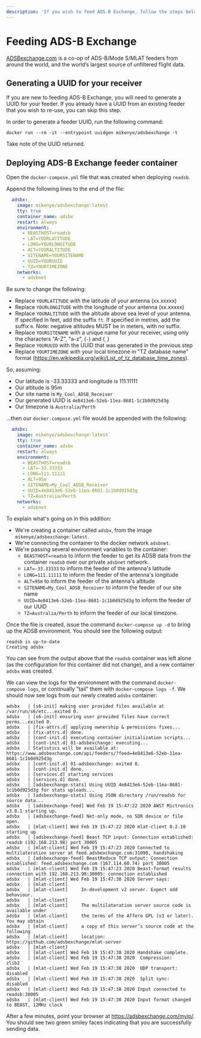 ```yaml
---
description: 'If you wish to feed ADS-B Exchange, follow the steps below.'
---
```


# Feeding ADS-B Exchange

[ADSBexchange.com](https://adsbexchange.com/) is a co-op of ADS-B/Mode S/MLAT feeders from around the world, and the world’s largest source of unfiltered flight data.

## Generating a UUID for your receiver

If you are new to feeding ADS-B Exchange, you will need to generate a UUID for your feeder. If you already have a UUID from an existing feeder that you wish to re-use, you can skip this step.

In order to generate a feeder UUID, run the following command:

```shell
docker run --rm -it --entrypoint uuidgen mikenye/adsbexchange -t
```

Take note of the UUID returned.


## Deploying ADS-B Exchange feeder container

Open the `docker-compose.yml` file that was created when deploying `readsb`.

Append the following lines to the end of the file:

```yaml
  adsbx:
    image: mikenye/adsbexchange:latest
    tty: true
    container_name: adsbx
    restart: always
    environment:
      - BEASTHOST=readsb
      - LAT=YOURLATITUDE
      - LONG=YOURLONGITUDE
      - ALT=YOURALTITUDE
      - SITENAME=YOURSITENAME
      - UUID=YOURUUID
      - TZ=YOURTIMEZONE
    networks:
      - adsbnet
```

Be sure to change the following:

* Replace `YOURLATITUDE` with the latitude of your antenna (xx.xxxxx)
* Replace `YOURLONGITUDE` with the longitude of your antenna (xx.xxxxx)
* Replace `YOURALTITUDE` with the altitude above sea level of your antenna. If specified in feet, add the suffix `ft`. If specified in metres, add the suffix `m`. Note: negative altitudes MUST be in meters, with no suffix.
* Replace `YOURSITENAME` with a unique name for your receiver, using only the characters "A-Z", "a-z", (`-`) and (`_`)
* Replace `YOURUUID` with the UUID that was generated in the previous step
* Replace `YOURTIMEZONE` with your local timezone in "TZ database name" format (<https://en.wikipedia.org/wiki/List_of_tz_database_time_zones>).

So, assuming:

* Our latitude is -33.33333 and longitude is 111.11111
* Our altitude is 95m
* Our site name is `My_Cool_ADSB_Receiver`
* Our generated UUID is `4e8413e6-52eb-11ea-8681-1c1b0d925d3g`
* Our timezone is `Australia/Perth`

...then our `docker-compose.yml` file would be appended with the following:

```yaml
  adsbx:
    image: mikenye/adsbexchange:latest
    tty: true
    container_name: adsbx
    restart: always
    environment:
      - BEASTHOST=readsb
      - LAT=-33.33333
      - LONG=111.11111
      - ALT=95m
      - SITENAME=My_Cool_ADSB_Receiver
      - UUID=4e8413e6-52eb-11ea-8681-1c1b0d925d3g
      - TZ=Australia/Perth
    networks:
      - adsbnet
```

To explain what's going on in this addition:

* We're creating a container called `adsbx`, from the image `mikenye/adsbexchange:latest`.
* We're connecting the container to the docker network `adsbnet`.
* We're passing several environment variables to the container:
  * `BEASTHOST=readsb` to inform the feeder to get its ADSB data from the container `readsb` over our private `adsbnet` network.
  * `LAT=-33.33333` to inform the feeder of the antenna's latitude
  * `LONG=111.11111` to inform the feeder of the antenna's longitude
  * `ALT=95m` to inform the feeder of the antenna's altitude
  * `SITENAME=My_Cool_ADSB_Receiver` to inform the feeder of our site name
  * `UUID=4e8413e6-52eb-11ea-8681-1c1b0d925d3g` to inform the feeder of our UUID
  * `TZ=Australia/Perth` to inform the feeder of our local timezone.

Once the file is created, issue the command `docker-compose up -d` to bring up the ADSB environment. You should see the following output:

```text
readsb is up-to-date
Creating adsbx
```

You can see from the output above that the `readsb` container was left alone (as the configuration for this container did not change), and a new container `adsbx` was created.

We can view the logs for the environment with the command `docker-compose logs`, or continually "tail" them with `docker-compose logs -f`. We should now see logs from our newly created `adsbx` container:

```text
adsbx   | [s6-init] making user provided files available at /var/run/s6/etc...exited 0.
adsbx   | [s6-init] ensuring user provided files have correct perms...exited 0.
adsbx   | [fix-attrs.d] applying ownership & permissions fixes...
adsbx   | [fix-attrs.d] done.
adsbx   | [cont-init.d] executing container initialization scripts...
adsbx   | [cont-init.d] 01-adsbexchange: executing...
adsbx   | Statistics will be available at: https://www.adsbexchange.com/api/feeders/?feed=4e8413e6-52eb-11ea-8681-1c1b0d925d3g
adsbx   | [cont-init.d] 01-adsbexchange: exited 0.
adsbx   | [cont-init.d] done.
adsbx   | [services.d] starting services
adsbx   | [services.d] done.
adsbx   | [adsbexchange-stats] Using UUID 4e8413e6-52eb-11ea-8681-1c1b0d925d3g for stats uploads...
adsbx   | [adsbexchange-stats] Using JSON directory /run/readsb for source data...
adsbx   | [adsbexchange-feed] Wed Feb 19 15:47:22 2020 AWST Mictronics v3.8.1 starting up.
adsbx   | [adsbexchange-feed] Net-only mode, no SDR device or file open.
adsbx   | [mlat-client] Wed Feb 19 15:47:22 2020 mlat-client 0.2.10 starting up
adsbx   | [adsbexchange-feed] Beast TCP input: Connection established: readsb (192.168.213.98) port 30005
adsbx   | [mlat-client] Wed Feb 19 15:47:23 2020 Connected to multilateration server at feed.adsbexchange.com:31090, handshaking
adsbx   | [adsbexchange-feed] BeastReduce TCP output: Connection established: feed.adsbexchange.com (167.114.60.74) port 30005
adsbx   | [mlat-client] Wed Feb 19 15:47:23 2020 Beast-format results connection with 192.168.213.98:30005: connection established
adsbx   | [mlat-client] Wed Feb 19 15:47:38 2020 Server says:
adsbx   | [mlat-client]
adsbx   | [mlat-client]     In-development v2 server. Expect odd behaviour.
adsbx   | [mlat-client]
adsbx   | [mlat-client]     The multilateration server source code is available under
adsbx   | [mlat-client]     the terms of the Affero GPL (v3 or later). You may obtain
adsbx   | [mlat-client]     a copy of this server’s source code at the following
adsbx   | [mlat-client]     location: https://github.com/adsbexchange/mlat-server
adsbx   | [mlat-client]
adsbx   | [mlat-client] Wed Feb 19 15:47:38 2020 Handshake complete.
adsbx   | [mlat-client] Wed Feb 19 15:47:38 2020  Compression:    zlib2
adsbx   | [mlat-client] Wed Feb 19 15:47:38 2020  UDP transport:   disabled
adsbx   | [mlat-client] Wed Feb 19 15:47:38 2020  Split sync:    disabled
adsbx   | [mlat-client] Wed Feb 19 15:47:38 2020 Input connected to readsb:30005
adsbx   | [mlat-client] Wed Feb 19 15:47:38 2020 Input format changed to BEAST, 12MHz clock
```

After a few minutes, point your browser at <https://adsbexchange.com/myip/>. You should see two green smiley faces indicating that you are successfully sending data.